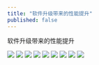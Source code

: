 ```yaml
---
title: "软件升级带来的性能提升"
published: false
---
```

软件升级带来的性能提升

![](./1.jpg)
![](./2.jpg)
![](./3.jpg)
![](./4.jpg)
![](./5.jpg)
![](./6.jpg)
![](./7.jpg)
![](./8.jpg)
![](./9.jpg)

